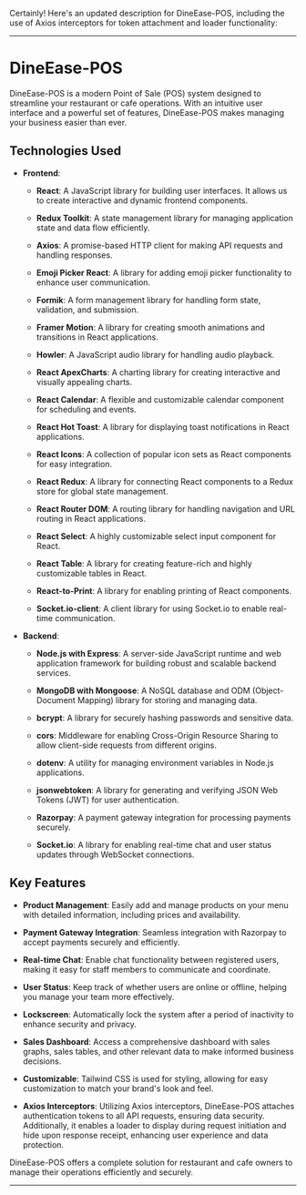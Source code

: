 Certainly! Here's an updated description for DineEase-POS, including the use of Axios interceptors for token attachment and loader functionality:

---

# DineEase-POS

DineEase-POS is a modern Point of Sale (POS) system designed to streamline your restaurant or cafe operations. With an intuitive user interface and a powerful set of features, DineEase-POS makes managing your business easier than ever.

## Technologies Used

- **Frontend**:
  - **React**: A JavaScript library for building user interfaces. It allows us to create interactive and dynamic frontend components.

  - **Redux Toolkit**: A state management library for managing application state and data flow efficiently.

  - **Axios**: A promise-based HTTP client for making API requests and handling responses.

  - **Emoji Picker React**: A library for adding emoji picker functionality to enhance user communication.

  - **Formik**: A form management library for handling form state, validation, and submission.

  - **Framer Motion**: A library for creating smooth animations and transitions in React applications.

  - **Howler**: A JavaScript audio library for handling audio playback.

  - **React ApexCharts**: A charting library for creating interactive and visually appealing charts.

  - **React Calendar**: A flexible and customizable calendar component for scheduling and events.

  - **React Hot Toast**: A library for displaying toast notifications in React applications.

  - **React Icons**: A collection of popular icon sets as React components for easy integration.

  - **React Redux**: A library for connecting React components to a Redux store for global state management.

  - **React Router DOM**: A routing library for handling navigation and URL routing in React applications.

  - **React Select**: A highly customizable select input component for React.

  - **React Table**: A library for creating feature-rich and highly customizable tables in React.

  - **React-to-Print**: A library for enabling printing of React components.

  - **Socket.io-client**: A client library for using Socket.io to enable real-time communication.

- **Backend**:
  - **Node.js with Express**: A server-side JavaScript runtime and web application framework for building robust and scalable backend services.

  - **MongoDB with Mongoose**: A NoSQL database and ODM (Object-Document Mapping) library for storing and managing data.

  - **bcrypt**: A library for securely hashing passwords and sensitive data.

  - **cors**: Middleware for enabling Cross-Origin Resource Sharing to allow client-side requests from different origins.

  - **dotenv**: A utility for managing environment variables in Node.js applications.

  - **jsonwebtoken**: A library for generating and verifying JSON Web Tokens (JWT) for user authentication.

  - **Razorpay**: A payment gateway integration for processing payments securely.

  - **Socket.io**: A library for enabling real-time chat and user status updates through WebSocket connections.

## Key Features

- **Product Management**: Easily add and manage products on your menu with detailed information, including prices and availability.

- **Payment Gateway Integration**: Seamless integration with Razorpay to accept payments securely and efficiently.

- **Real-time Chat**: Enable chat functionality between registered users, making it easy for staff members to communicate and coordinate.

- **User Status**: Keep track of whether users are online or offline, helping you manage your team more effectively.

- **Lockscreen**: Automatically lock the system after a period of inactivity to enhance security and privacy.

- **Sales Dashboard**: Access a comprehensive dashboard with sales graphs, sales tables, and other relevant data to make informed business decisions.

- **Customizable**: Tailwind CSS is used for styling, allowing for easy customization to match your brand's look and feel.

- **Axios Interceptors**: Utilizing Axios interceptors, DineEase-POS attaches authentication tokens to all API requests, ensuring data security. Additionally, it enables a loader to display during request initiation and hide upon response receipt, enhancing user experience and data protection.

DineEase-POS offers a complete solution for restaurant and cafe owners to manage their operations efficiently and securely.

---